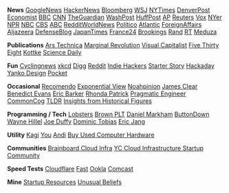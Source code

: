 
**News**
[GoogleNews](https://news.google.com)
[HackerNews](https://news.ycombinator.com/)
[Bloomberg](https://www.bloomberg.com/)
[WSJ](https://www.wsj.com/)
[NYTimes](https://www.nytimes.com/)
[DenverPost](https://www.denverpost.com/)
[Economist](https://www.economist.com/)
[BBC](https://www.bbc.com/)
[CNN](https://www.cnn.com/)
[TheGuardian](https://www.theguardian.com/us)
[WashPost](https://www.washingtonpost.com/)
[HuffPost](https://www.huffpost.com/)
[AP](https://apnews.com/)
[Reuters](https://www.reuters.com/)
[Vox](https://www.vox.com/world)
[NYer](https://www.newyorker.com/)
[NPR](https://www.npr.org/)
[NBC](https://www.nbcnews.com/)
[CBS](https://www.cbsnews.com/)
[ABC](https://abcnews.go.com/)
[RedditWorldNews](https://www.reddit.com/r/worldnews/)
[Politico](https://www.politico.com/)
[Atlantic](https://www.theatlantic.com/)
[ForeignAffairs](https://www.foreignaffairs.com/)
[Aljazeera](https://www.aljazeera.com/)
[DefenseBlog](https://defence-blog.com/)
[JapanTimes](https://www.japantimes.co.jp/)
[France24](https://www.france24.com/en/)
[Brookings](https://www.brookings.edu/topic/international-affairs/)
[Rand](https://www.rand.org/topics/international-affairs.html)
[RT](https://www.rt.com/news/)
[Meduza](https://meduza.io/en)

**Publications**
[Ars Technica](https://arstechnica.com/)
[Marginal Revolution](https://marginalrevolution.com/)
[Visual Capitalist](https://www.visualcapitalist.com/)
[Five Thirty Eight](https://fivethirtyeight.com/)
[Kottke](https://kottke.org/)
[Science Daily](https://www.sciencedaily.com/news/top/)

**Fun**
[Cyclingnews](https://www.cyclingnews.com/)
[xkcd](https://xkcd.com/)
[Digg](https://digg.com/)
[Reddit](https://www.reddit.com/)
[Indie Hackers](https://www.indiehackers.com/)
[Starter Story](https://www.starterstory.com/)
[Hackaday](https://hackaday.com/)
[Yanko Design](https://www.yankodesign.com/)
[Pocket](https://getpocket.com/collections?utm_source=homepage)

**Occasional**
[Recomendo](https://www.getrevue.co/profile/Recomendo)
[Exponential View](https://www.exponentialview.co/newsletter/)
[Noahpinion](https://noahpinion.substack.com/)
[James Clear](https://jamesclear.com/3-2-1)
[Benedict Evans](https://www.ben-evans.com/)
[Eric Barker](https://bakadesuyo.com/blog/)
[Rhonda Patrick](https://www.foundmyfitness.com/)
[Pragmatic Engineer](https://blog.pragmaticengineer.com/)
[CommonCog](https://commoncog.com/blog/author/cedric/)
[TLDR](https://tldr.tech/newsletter/2022-06-20)
[Insights from Historical Figures](https://dkb.show/)

**Programming / Tech**
[Lobsters](https://lobste.rs/)
[Brown PLT](https://cs.brown.edu/research/plt/)
[Daniel Markham](https://danielbmarkham.com/)
[ButtonDown](https://buttondown.email/hillelwayne)
[Wayne Hillel](https://www.hillelwayne.com/)
[Joe Duffy](http://joeduffyblog.com/2015/11/03/blogging-about-midori/)
[Dominic Tobias](https://dominictobias.medium.com/)
[Eric Jang](https://evjang.com/2022/04/25/rome.html)

**Utility**
[Kagi](https://kagi.com/)
[You](https://you.com)
[Andi](https://andisearch.com/)
[Buy Used Computer Hardware](https://www.bytebucket.co/?)

**Communities**
[Brainboard Cloud Infra](https://app.slack.com/client/T010H7DGJ8L/C0104T2EW7L)
[YC Cloud Infrastructure Startup Community](https://app.slack.com/client/T03GZH69VHP)

**Speed Tests**
[Cloudflare](https://speed.cloudflare.com/)
[Fast](https://fast.com/)
[Ookla](https://www.speedtest.net/result/13048105907)
[Comcast](https://speedtest.xfinity.com/results)

**Mine**
[Startup Resources](/stacks)
[Unusual Beliefs](/unusual-beliefs)


<!--
## News
- [Google News](https://news.google.com)
- [Hacker News](https://news.ycombinator.com/)
- [Bloomberg](https://www.bloomberg.com/)
- [WSJ](https://www.wsj.com/)
- [NY Times](https://www.nytimes.com/)
- [Denver Post](https://www.denverpost.com/)
- [Economist](https://www.economist.com/)
- [BBC](https://www.bbc.com/)

## Publications
- [Ars Technica](https://arstechnica.com/)
- [Marginal Revolution](https://marginalrevolution.com/)
- [Visual Capitalist](https://www.visualcapitalist.com/)
- [Five Thirty Eight](https://fivethirtyeight.com/)

## Fun
- [Cyclingnews](https://www.cyclingnews.com/)
- [xkcd](https://xkcd.com/)
- [Digg](https://digg.com/)
- [Reddit](https://www.reddit.com/)
-->


<!--
| News | Publications | Fun |
| --- | --- | --- |
| [Google News](https://news.google.com) | [Ars Technica](https://arstechnica.com/) | [Cyclingnews](https://www.cyclingnews.com/) |
| [Hacker News](https://news.ycombinator.com/) | [Marginal Revolution](https://marginalrevolution.com/) | [xkcd](https://xkcd.com/) |
-->

